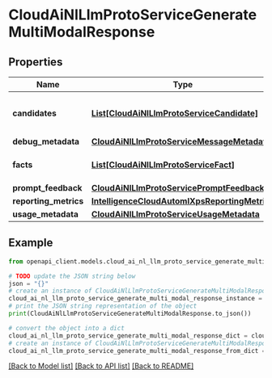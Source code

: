 # CloudAiNlLlmProtoServiceGenerateMultiModalResponse


## Properties

Name | Type | Description | Notes
------------ | ------------- | ------------- | -------------
**candidates** | [**List[CloudAiNlLlmProtoServiceCandidate]**](CloudAiNlLlmProtoServiceCandidate.md) | Possible candidate responses to the conversation up until this point. | [optional] 
**debug_metadata** | [**CloudAiNlLlmProtoServiceMessageMetadata**](CloudAiNlLlmProtoServiceMessageMetadata.md) |  | [optional] 
**facts** | [**List[CloudAiNlLlmProtoServiceFact]**](CloudAiNlLlmProtoServiceFact.md) | External facts retrieved for factuality/grounding. | [optional] 
**prompt_feedback** | [**CloudAiNlLlmProtoServicePromptFeedback**](CloudAiNlLlmProtoServicePromptFeedback.md) |  | [optional] 
**reporting_metrics** | [**IntelligenceCloudAutomlXpsReportingMetrics**](IntelligenceCloudAutomlXpsReportingMetrics.md) |  | [optional] 
**usage_metadata** | [**CloudAiNlLlmProtoServiceUsageMetadata**](CloudAiNlLlmProtoServiceUsageMetadata.md) |  | [optional] 

## Example

```python
from openapi_client.models.cloud_ai_nl_llm_proto_service_generate_multi_modal_response import CloudAiNlLlmProtoServiceGenerateMultiModalResponse

# TODO update the JSON string below
json = "{}"
# create an instance of CloudAiNlLlmProtoServiceGenerateMultiModalResponse from a JSON string
cloud_ai_nl_llm_proto_service_generate_multi_modal_response_instance = CloudAiNlLlmProtoServiceGenerateMultiModalResponse.from_json(json)
# print the JSON string representation of the object
print(CloudAiNlLlmProtoServiceGenerateMultiModalResponse.to_json())

# convert the object into a dict
cloud_ai_nl_llm_proto_service_generate_multi_modal_response_dict = cloud_ai_nl_llm_proto_service_generate_multi_modal_response_instance.to_dict()
# create an instance of CloudAiNlLlmProtoServiceGenerateMultiModalResponse from a dict
cloud_ai_nl_llm_proto_service_generate_multi_modal_response_from_dict = CloudAiNlLlmProtoServiceGenerateMultiModalResponse.from_dict(cloud_ai_nl_llm_proto_service_generate_multi_modal_response_dict)
```
[[Back to Model list]](../README.md#documentation-for-models) [[Back to API list]](../README.md#documentation-for-api-endpoints) [[Back to README]](../README.md)


